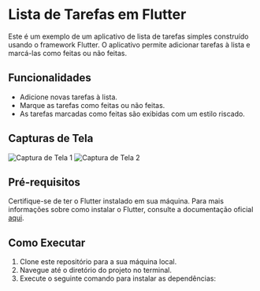 # Lista de Tarefas em Flutter

Este é um exemplo de um aplicativo de lista de tarefas simples construído usando o framework Flutter. O aplicativo permite adicionar tarefas à lista e marcá-las como feitas ou não feitas.

## Funcionalidades

- Adicione novas tarefas à lista.
- Marque as tarefas como feitas ou não feitas.
- As tarefas marcadas como feitas são exibidas com um estilo riscado.

## Capturas de Tela

![Captura de Tela 1](screenshots/screenshot_1.png)
![Captura de Tela 2](screenshots/screenshot_2.png)

## Pré-requisitos

Certifique-se de ter o Flutter instalado em sua máquina. Para mais informações sobre como instalar o Flutter, consulte a documentação oficial [aqui](https://flutter.dev/docs/get-started/install).

## Como Executar

1. Clone este repositório para a sua máquina local.
2. Navegue até o diretório do projeto no terminal.
3. Execute o seguinte comando para instalar as dependências:
